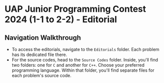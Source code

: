 # UAP Junior Programming Contest 2024 (1-1 to 2-2) - Editorial

## Navigation Walkthrough

- To access the editorials, navigate to the `Editorials` folder. Each problem has its dedicated file there.
- For the source codes, head to the `Source Codes` folder. Inside, you'll find two folders: one for `C` and another for `C++`. Choose your preferred programming language. Within that folder, you'll find separate files for each problem's source code.
